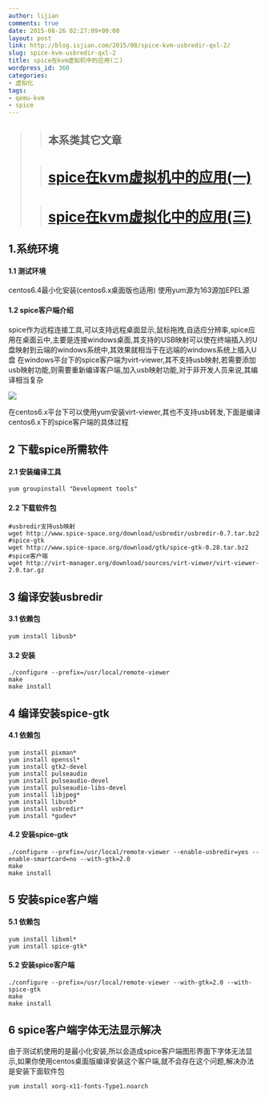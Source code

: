 ```yaml
---
author: lijian
comments: true
date: 2015-08-26 02:27:09+00:00
layout: post
link: http://blog.isjian.com/2015/08/spice-kvm-usbredir-qxl-2/
slug: spice-kvm-usbredir-qxl-2
title: spice在kvm虚拟机中的应用(二)
wordpress_id: 360
categories:
- 虚拟化
tags:
- qemu-kvm
- spice
---
```


<blockquote>

> 
> ## 本系类其它文章
> 
> 

> 
> # [spice在kvm虚拟机中的应用(一)](http://blog.isjian.com/2015/08/spice-kvm-usbredir-qxl-1/)
> 
> 

> 
> # [spice在kvm虚拟化中的应用(三)](http://blog.isjian.com/2015/08/spice-kvm-usbredir-qxl-3/)
> 
> 
</blockquote>




## 1.系统环境




#### 1.1 测试环境


centos6.4最小化安装(centos6.x桌面版也适用)
使用yum源为163源加EPEL源
<!-- more -->


#### 1.2 spice客户端介绍


spice作为远程连接工具,可以支持远程桌面显示,鼠标拖拽,自适应分辨率,spice应用在桌面云中,主要是连接windows桌面,其支持的USB映射可以使在终端插入的U盘映射到云端的windows系统中,其效果就相当于在远端的windows系统上插入U盘
在windows平台下的spice客户端为virt-viewer,其不支持usb映射,若需要添加usb映射功能,则需要重新编译客户端,加入usb映射功能,对于非开发人员来说,其编译相当复杂

![](http://images.cnitblog.com/blog2015/673203/201503/121854370113137.png)

在centos6.x平台下可以使用yum安装virt-viewer,其也不支持usb转发,下面是编译centos6.x下的spice客户端的具体过程


## 2 下载spice所需软件




#### 2.1 安装编译工具



    
    yum groupinstall "Development tools"




#### 2.2 下载软件包



    
    #usbredir支持usb映射
    wget http://www.spice-space.org/download/usbredir/usbredir-0.7.tar.bz2
    #spice-gtk
    wget http://www.spice-space.org/download/gtk/spice-gtk-0.28.tar.bz2
    #spice客户端
    wget http://virt-manager.org/download/sources/virt-viewer/virt-viewer-2.0.tar.gz




## 3 编译安装usbredir




#### 3.1 依赖包



    
    yum install libusb*




#### 3.2 安装



    
    ./configure --prefix=/usr/local/remote-viewer
    make
    make install




## 4 编译安装spice-gtk




#### 4.1 依赖包



    
    yum install pixman*
    yum install openssl*
    yum install gtk2-devel
    yum install pulseaudio
    yum install pulseaudio-devel
    yum install pulseaudio-libs-devel
    yum install libjpeg*
    yum install libusb*
    yum install usbredir*
    yum install *gudev*




#### 4.2 安装spice-gtk



    
    ./configure --prefix=/usr/local/remote-viewer --enable-usbredir=yes --enable-smartcard=no --with-gtk=2.0
    make
    make install




## 5 安装spice客户端




#### 5.1 依赖包



    
    yum install libxml*
    yum install spice-gtk*




#### 5.2 安装spice客户端



    
    ./configure --prefix=/usr/local/remote-viewer --with-gtk=2.0 --with-spice-gtk
    make
    make install




## 6 spice客户端字体无法显示解决


由于测试机使用的是最小化安装,所以会造成spice客户端图形界面下字体无法显示,如果你使用centos桌面版编译安装这个客户端,就不会存在这个问题,解决办法是安装下面软件包

    
    yum install xorg-x11-fonts-Type1.noarch
